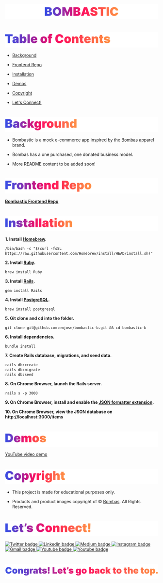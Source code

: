 <p id="bombastic"><p>

<!-- ![Bombastic](headers/inter-center-bombastic.png)  -->

<a href=#table-of-contents>![Bombastic](Assets/inter-bombastic.png)</a>

#

<p id="table-of-contents"><p>

<a href=#table-of-contents>![Table of Contents](Assets/inter-toc.png)</a>

-   [Background](#background)

-   [Frontend Repo](#frontend-repo)
<!-- -   [Technologies](#technologies)
-   [Getting Started](#getting-started) -->
-   [Installation](#installation)
<!-- -   [Features](#features)
-   [Domain Model](#domain-model) -->
-   [Demos](#demos)

-   [Copyright](#copyright)

-   [Let's Connect!](#lets-connect)

#

<p id="background"><p>

<a href=#background>![Background](Assets/inter-background.png)</a>

-   Bombastic is a mock e-commerce app inspired by the [Bombas](https://bombas.com/) apparel brand.

-   Bombas has a one purchased, one donated business model.

-   More README content to be added soon!

#

<p id="frontend-repo"><p>

<a href=#frontend-repo>![Frontend Repo](Assets/inter-frontend-repo.png)</a>

**[Bombastic Frontend Repo](https://github.com/emjose/bombastic-f/)**

<!-- #

<p id="technologies"><p>

<a href=#technologies>![Technologies](Assets/inter-technologies.png)</a>

-   lorem

-   lorem

-   lorem

#

<p id="getting-started"><p>

<a href=#getting-started>![Getting Started](Assets/inter-getting-started.png)</a>

-   lorem

-   lorem

-   lorem -->

#

<p id="installation"><p>

<a href=#installation>![Installation](Assets/inter-installation.png)</a>

**1. Install [Homebrew](https://brew.sh/).**

```
/bin/bash -c "$(curl -fsSL https://raw.githubusercontent.com/Homebrew/install/HEAD/install.sh)"
```

**2. Install [Ruby](https://www.ruby-lang.org/en/).**

```
brew install Ruby
```

**3. Install [Rails](https://rubyonrails.org/).**

```
gem install Rails
```

**4. Install [PostgreSQL](https://www.postgresql.org/).**

```
brew install postgresql
```

**5. Git clone and cd into the folder.**

```
git clone git@github.com:emjose/bombastic-b.git && cd bombastic-b
```

**6. Install dependencies.**

```
bundle install
```

**7. Create Rails database, migrations, and seed data.**

```
rails db:create
rails db:migrate
rails db:seed
```

**8. On Chrome Browser, launch the Rails server.**

```
rails s -p 3000
```

**9. On Chrome Browser, install and enable the [JSON formatter extension](https://chrome.google.com/webstore/detail/json-formatter/bcjindcccaagfpapjjmafapmmgkkhgoa?hl=en).**

**10. On Chrome Browser, view the JSON database on http://localhost:3000/items**

<!-- #

<p id="features"><p>

<a href=#features>![Features](Assets/inter-features.png)</a>

-   lorem

-   lorem

-   lorem

#

<p id="domain-model"><p>

<a href=#domain-model>![Domain Model](Assets/inter-domain-model.png)</a>

-   lorem

-   lorem

-   lorem -->

#

<p id="demos"><p>

<a href=#demos>![Demos](Assets/inter-demos.png)</a>

[YouTube video demo](https://youtu.be/qo_YDasFpkM)

#

<p id="copyright"><p>

<a href=#copyright>![Copyright](Assets/inter-copyright.png)</a>

-   This project is made for educational purposes only.

-   Products and product images copyright of © [Bombas](https://bombas.com/). All Rights Reserved.

#

<p id="lets-connect"><p>

<a href=#lets-connect>![Let's Connect](Assets/inter-lets-connect.png)</a>

<p><a href="https://twitter.com/Emmanuel_Labor"><img src="https://img.shields.io/badge/twitter-%231DA1F2.svg?&style=for-the-badge&logo=twitter&logoColor=white" height=30 width=90 alt="Twitter badge"> <a href="https://www.linkedin.com/in/emmanuelpjose/"><img src="https://img.shields.io/badge/linkedin-%230064e7.svg?&style=for-the-badge&logo=linkedin&logoColor=white" height=30 width=90 alt="Linkedin badge"> <a href="https://emmanueljose.medium.com/"><img src="https://img.shields.io/badge/medium-%238700f5.svg?&style=for-the-badge&logo=medium&logoColor=white" height=30 width=90 alt="Medium badge"> <a href="https://www.instagram.com/emmanuel_jose/"><img src="https://img.shields.io/badge/instagram-%23ff0077.svg?&style=for-the-badge&logo=instagram&logoColor=white" height=30 width=90 alt="Instagram badge"> <a href="mailto:emjose@gmail.com"><img src="https://img.shields.io/badge/gmail-%23fd1745.svg?&style=for-the-badge&logo=gmail&logoColor=white" height=30 width=90 alt="Gmail badge"> <a href="https://www.youtube.com/channel/UCQdqFg-_J83jn9xJRd1W3tQ/videos"><img src="https://img.shields.io/badge/youtube-%23FF0000.svg?&style=for-the-badge&logo=youtube&logoColor=white" height=30 width=90 alt="Youtube badge"> <a href="https://github.com/emjose"><img src="https://img.shields.io/badge/github-%23ff8e44.svg?&style=for-the-badge&logo=github&logoColor=white" height=30 width=90 alt="Youtube badge"></p>

#

<a href=#bombastic>![Back to Top](Assets/inter-congrats.png)</a>

<!-- # README

This README would normally document whatever steps are necessary to get the
application up and running.

Things you may want to cover:

* Ruby version

* System dependencies

* Configuration

* Database creation

* Database initialization

* How to run the test suite

* Services (job queues, cache servers, search engines, etc.)

* Deployment instructions

* ... -->
